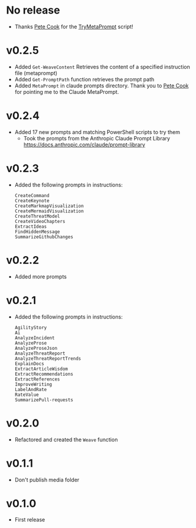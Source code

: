 # No release

- Thanks [Pete Cook](https://github.com/Blindpete) for the [TryMetaPrompt](claudePrompts/TryClaudePrompts/TryMetaPrompt.ps1) script!

# v0.2.5

- Added `Get-WeaveContent` Retrieves the content of a specified instruction file (metaprompt)
- Added `Get-PromptPath` function retrieves the prompt path
- Added `MetaPrompt` in claude prompts directory. Thank you to [Pete Cook](https://twitter.com/blindpete) for pointing me to the Claude MetaPrompt.

# v0.2.4

- Added 17 new prompts and matching PowerShell scripts to try them
    - Took the prompts from the Anthropic Claude Prompt Library https://docs.anthropic.com/claude/prompt-library

# v0.2.3

- Added the following prompts in instructions:
    ```
    CreateCommand
    CreateKeynote
    CreateMarkmapVisualization
    CreateMermaidVisualization
    CreateThreatModel
    CreateVideoChapters
    ExtractIdeas
    FindHiddenMessage
    SummarizeGithubChanges
    ```

# v0.2.2

- Added more prompts

# v0.2.1

- Added the following prompts in instructions:
    ```
    AgilityStory
    Ai
    AnalyzeIncident
    AnalyzeProse
    AnalyzeProseJson
    AnalyzeThreatReport
    AnalyzeThreatReportTrends
    ExplainDocs
    ExtractArticleWisdom
    ExtractRecommendations
    ExtractReferences
    ImproveWriting
    LabelAndRate
    RateValue
    SummarizePull-requests
    ```
# v0.2.0

- Refactored and created the `Weave` function

# v0.1.1

- Don't publish media folder

# v0.1.0

- First release
